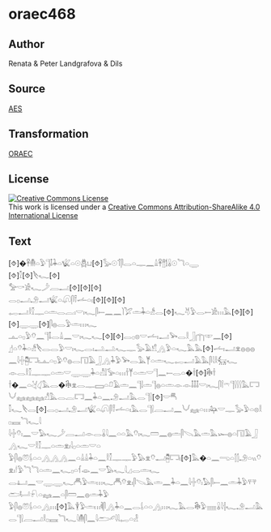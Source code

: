 # oraec468

## Author

Renata & Peter Landgrafova & Dils

## Source

[AES](https://github.com/simondschweitzer/aes)

## Transformation

[ORAEC](https://oraec.github.io/)

## License

<a rel="license" href="http://creativecommons.org/licenses/by-sa/4.0/"><img alt="Creative Commons License" style="border-width:0" src="https://i.creativecommons.org/l/by-sa/4.0/88x31.png" /></a><br />This work is licensed under a <a rel="license" href="http://creativecommons.org/licenses/by-sa/4.0/">Creative Commons Attribution-ShareAlike 4.0 International License</a>

## Text

[⯑]�𓋹𓄟𓏏𓅱𓊹𓄤𓇓𓏏𓆤𓏏𓇳𓆣𓂓[⯑]𓅭𓇳𓄊𓋴𓂋𓏏𓊃𓈖𓏙𓋹𓊽𓌀𓏇𓇳𓆓𓏏𓇾<br>
[⯑]𓎿[⯑]𓌸𓆑[⯑]<br>
𓅡𓎡𓀀𓆑𓌳𓐙𓂝[⯑][⯑][⯑]<br>
𓂋𓊪𓂝𓄂𓂝𓆤𓏏𓋨𓋴𓍋𓌡𓏏𓏤[⯑][⯑][⯑]<br>
𓉻𓂝𓎛𓎿𓊃𓏏𓏛𓂋𓐛𓏤𓎟𓏤𓆑𓋴𓍿𓈖𓈖𓌙𓅯𓏛𓇓𓏏𓀲𓂋[⯑]𓆑𓄃𓅱𓂋𓍿𓀀𓏥𓅓[⯑][⯑][⯑]𓇾𓇾[⯑]𓋴𓐍𓂋𓅱𓏛𓏥𓆑<br>
𓊵𓏏𓊪𓅱𓄣𓈖𓊹𓄤𓂋𓏙𓈖𓎟𓏤𓆑𓆑[⯑][⯑]𓂋𓊪𓊖𓎟𓌡𓏤𓂝𓅨𓂋𓎛𓃀𓉲𓎱𓈖[⯑]<br>
𓊨𓏏𓄣𓇓𓏏𓀲𓌸𓂋𓂋𓅱𓎟𓏤𓆑𓂋𓏤𓂢𓂢𓆑𓊃𓅭𓄿𓀸𓂻𓅱𓏏𓆑𓅓𓅓[⯑]𓌡𓏤𓂝𓁷𓐍𓐍𓐍𓈖𓇋𓏶𓉥𓉐𓏤𓊵𓏏𓊪𓅱𓄣𓐍𓂋𓉔𓄿𓃀𓂻𓇓𓅱𓅨𓂋𓅓𓊑𓏏𓏛𓆑𓉻𓂝𓄿𓅓𓋴𓇋𓎛𓃶𓆑<br>
𓁹𓂋𓎛𓎿𓊃𓊃𓏏𓏛𓎟𓇾𓇾𓇓𓏏𓀯𓌃𓅚𓏏𓏥𓌂𓊑𓏏𓏛𓎟𓊹𓈖𓍿𓂋𓏏�𓌂[⯑]𓇗𓌂<br>
𓌂�𓈖𓏏𓋔𓋑𓅓𓂋�𓇗𓁷𓂋𓊃𓈙𓏏𓍔𓄿𓏛𓈖𓊹𓌃𓏛𓊹𓐍𓏏𓏛𓁹𓁹𓄤𓄤𓄤𓎟𓏤𓆑𓋴𓌉𓍼𓊹𓍛𓍛𓍛𓅓𓉐𓄋𓈐𓈐𓈐𓀭𓅓𓂋𓐛𓉐𓈖𓇓𓏏𓈖𓄂𓂝𓅓𓂋𓊹𓍛[⯑]𓎟𓄪<br>
𓎿𓆑𓌸𓂋[⯑]𓂋𓊪𓂝𓄂𓂝𓆤𓏏𓋨𓋴𓍋𓌡𓏏𓏤𓅓𓂋𓊹𓍛𓐙𓂝𓈖𓄋𓈐𓏏𓏥𓃧𓎟𓊃𓅭𓅱𓏏𓊖𓎛𓊪𓈘𓆓𓆑𓇋<br>
𓇋𓏶𓄣𓏤𓈖𓎟𓅃𓆑𓌳𓐙𓂝𓁹𓂋𓏇𓇋𓈖𓏏𓏏𓅓𓄣𓏤𓆑𓏠𓈖𓐍𓏛𓋴𓌫𓅓𓏛𓅓𓆱𓐍𓏏𓉔𓄿𓃀𓂻𓆑𓎟𓎛𓎿𓊃𓏏𓏛𓁷𓏤𓇋𓊪𓏏𓏛𓎟𓏏<br>
𓅱𓋴𓐍𓋝𓌰𓏏𓏏𓂻𓂻𓂻𓈖𓏏𓏙𓏙𓇓𓏏𓈖𓎛𓎿𓊃𓊃𓅱𓅃𓁷𓄣𓂝𓉥𓉐𓏤[⯑]𓅓�𓏏𓈖𓂸𓏏𓂭𓂭𓄂𓏏𓏭𓄣𓁷𓏤𓎗𓅱𓆓𓆓𓏏𓏛𓈖𓆑𓊪𓏏𓆳𓁼𓈖𓎟𓅃𓆑𓇋𓈎𓂋𓏛𓆑<br>
𓂋𓂞𓈖𓎟𓇾𓇾𓆑𓄫𓅱𓏛𓏥𓆑𓄫𓄣𓁷𓏤𓋴𓌫𓅓𓏛𓈖𓇓𓏏𓈖𓇋𓏶𓄣𓏤𓅃𓋴𓍿𓈖𓏛𓇓𓅱𓐥𓂧𓂡𓍯𓏏𓈐𓈖𓏏𓋴𓏠𓈖𓐍𓏛𓇓𓅱<br>
𓅱𓋴𓐍𓋝𓌰𓏏𓏏𓂻𓏥[⯑]𓅓𓇉𓅱𓏛𓏥𓌞𓋴𓂻𓇓𓏏𓈖𓂋𓌰𓏏𓏏𓂻𓏥𓆑𓅓𓂋𓇗𓅱𓈈𓏇𓇋𓐪𓆑𓄂𓂝𓅓𓂋𓊹𓍛𓐙𓂝𓎛𓊪𓈘𓆓𓆑𓇋𓄟𓋴𓈖𓇋𓂧𓄔𓇋𓇋𓉻𓏏𓁐<br>
